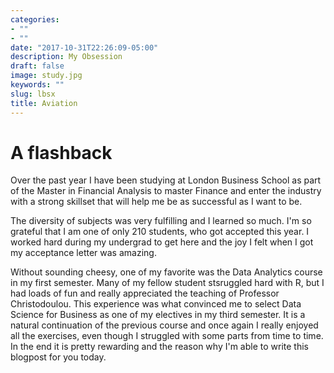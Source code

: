 ```yaml
---
categories:
- ""
- ""
date: "2017-10-31T22:26:09-05:00"
description: My Obsession
draft: false
image: study.jpg
keywords: ""
slug: lbsx
title: Aviation
---
```


# A flashback

Over the past year I have been studying at London Business School as part of the Master in Financial Analysis to master Finance and enter the industry with a strong skillset that will help me be as successful as I want to be.

The diversity of subjects was very fulfilling and I learned so much. I'm so grateful that I am one of only 210 students, who got accepted this year. I worked hard during my undergrad to get here and the joy I felt when I got my acceptance letter was amazing.

Without sounding cheesy, one of my favorite was the Data Analytics course in my first semester. Many of my fellow student stsruggled hard with R, but I had loads of fun and really appreciated the teaching of Professor Christodoulou. This experience was what convinced me to select Data Science for Business as one of my electives in my third semester. It is a natural continuation of the previous course and once again I really enjoyed all the exercises, even though I struggled with some parts from time to time. In the end it is pretty rewarding and the reason why I'm able to write this blogpost for you today.
